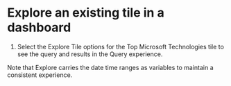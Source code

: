 # Explore an existing tile in a dashboard

1. Select the Explore Tile options for the Top Microsoft Technologies tile to see the query and results in the Query experience.

Note that Explore carries the date time ranges as variables to maintain a consistent experience.
